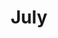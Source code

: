 ---
title: July
date: 
draft: false

# descripcion
description : Aros colgantes en plata 925.

materials: 

color: 

dimensions: Largo total 3.5cm

code: 01-01-0914

type: "Aros"

categories: []

price: $1.380,00

price_eftvo: $1.175,00

# Images
# first image will be shown in the product page
images:
  # - image: "images/path_to_image"
  # La ubicacion de las imagenes es imagenes/Aros/Aros.Colgantes/01-01-0914-july
  - image: "./images/aros/colgantes/01-01-0914-july.jpg"
---